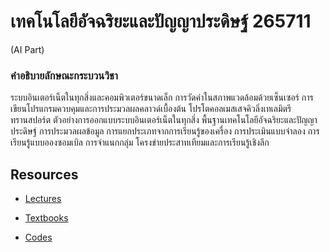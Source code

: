 # เทคโนโลยีอัจฉริยะและปัญญาประดิษฐ์ 265711

(AI Part)

### คำอธิบายลักษณะกระบวนวิชา

ระบบอินเตอร์เน็ตในทุกสิ่งและคอมพิวเตอร์ขนาดเล็ก การวัดค่าในสภาพแวดล้อมด้วยเซ็นเซอร์ การเขียนโปรแกรมควบคุมและการประมวลผลคลาวด์เบื้องต้น โปรโตคอลเมสเสจคิวลิ่งเทเลมิตรีทรานสปอร์ต ตัวอย่างการออกแบบระบบอินเตอร์เน็ตในทุกสิ่ง พื้นฐานเทคโนโลยีอัจฉริยะและปัญญาประดิษฐ์ การประมวลผลข้อมูล การแยกประเภทจากการเรียนรู้ของเครื่อง การประเมินแบบจำลอง การเรียนรู้แบบอองซอมเบิล การจำแนกกลุ่ม โครงข่ายประสาทเทียมและการเรียนรู้เชิงลึก

## Resources

- [Lectures](https://o365cmu-my.sharepoint.com/:f:/g/personal/nirand_p_cmu_ac_th/Eq2e8KSuj0RAj4VwjWphUlYBAp49EcpGlp9d_Zjz1Ux8ZQ?e=JovEGH)

- [Textbooks](https://o365cmu-my.sharepoint.com/:f:/g/personal/nirand_p_cmu_ac_th/ElQk-2TltpZBoMGLLRAIuCMBp0dkVZC7n4dNlBlWanQKPA?e=CgBuSQ)

- [Codes](https://o365cmu-my.sharepoint.com/:f:/g/personal/nirand_p_cmu_ac_th/EqpTEXrBQidHgNeykWGhHcQBHubQ8PJi9TP1uTISGwV1vQ?e=QDGKYv)
